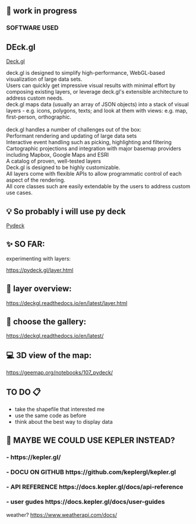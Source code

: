 ##  📣 work in progress 
<h3>SOFTWARE USED</h3>

<h2>DEck.gl</h2>

[Deck.gl](https://deck.gl/docs)


deck.gl is designed to simplify high-performance, WebGL-based visualization of large data sets. 
<br>Users can quickly get impressive visual results with minimal effort by composing existing layers, or leverage deck.gl's extensible architecture to address custom needs.
<br>
deck.gl maps data (usually an array of JSON objects) into a stack of visual layers - e.g. icons, polygons, texts; 
and look at them with views: e.g. map, first-person, orthographic.<br>
<br>
deck.gl handles a number of challenges out of the box:
<br>
Performant rendering and updating of large data sets<br>
Interactive event handling such as picking, highlighting and filtering<br>
Cartographic projections and integration with major basemap providers including Mapbox, Google Maps and ESRI<br>
A catalog of proven, well-tested layers<br>
Deck.gl is designed to be highly customizable. 
<br>All layers come with flexible APIs to allow programmatic control of each aspect of the rendering. <br>
All core classes such are easily extendable by the users to address custom use cases.


## 💡 So probably i will use py deck
[Pydeck](https://pydeck.gl)

## ✨ SO FAR:
experimenting with layers:

https://pydeck.gl/layer.html

## 🦊 layer overview:


https://deckgl.readthedocs.io/en/latest/layer.html 

## 🐞  choose the gallery:
https://deckgl.readthedocs.io/en/latest/

## 💻 3D view of the map:
https://geemap.org/notebooks/107_pydeck/ 

## TO DO 📋
- take the shapefile that interested me 
- use the same code as before 
- think about the best way to display data 

## 🧪 MAYBE WE COULD USE KEPLER INSTEAD?
<h3>
- https://kepler.gl/ <br> 
  <br>
- DOCU ON GITHUB https://github.com/keplergl/kepler.gl <br>
  <br>
- API REFERENCE https://docs.kepler.gl/docs/api-reference <br>
  <br>
- user gudes https://docs.kepler.gl/docs/user-guides 
</h3>

weather?
https://www.weatherapi.com/docs/
